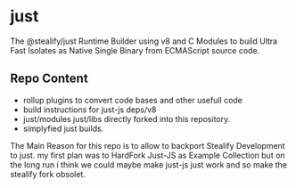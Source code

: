 # just
The @stealify/just Runtime Builder using v8 and C Modules to build Ultra Fast Isolates as Native Single Binary from ECMAScript source code.

## Repo Content
- rollup plugins to convert code bases and other usefull code
- build instructions for just-js deps/v8
- just/modules just/libs directly forked into this repository.
- simplyfied just builds.

The Main Reason for this repo is to allow to backport Stealify Development to just. my first plan was to HardFork Just-JS as Example Collection but on the long run i think we could maybe make just-js just work and so make the stealify fork obsolet.
